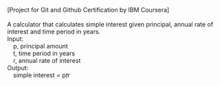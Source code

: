 [Project for Git and Github Certification by IBM Coursera]
<br><br>
A calculator that calculates simple interest given principal, annual rate of interest and time period in years.<br>
Input:<br>
   &emsp;p, principal amount<br>
   &emsp;t, time period in years<br>
   &emsp;r, annual rate of interest<br>
Output:<br>
   &emsp;simple interest = p*t*r  
